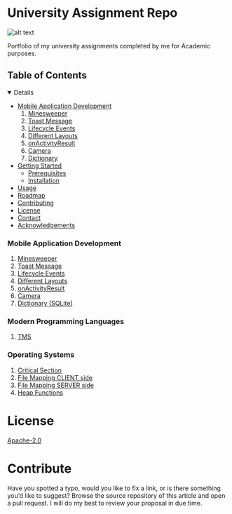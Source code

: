 # University Assignment Repo
![alt text](https://yenifikir.az/images/news/515_BEU.png)

Portfolio of my university assignments completed by me for Academic purposes.

## Table of Contents

<details open="open">
  <ul>
    <li>
      <a href="#mobile-application-development">Mobile Application Development</a>
      <ol>
        <li><a href="https://github.com/iamaydan/University/tree/master/2020%20Fall%20-%20Mobile%20Application%20Development%20(Kotiln%20%7C%20Java)/SDF-Minesweeper">Minesweeper</a></li>
	<li><a href="#built-with">Toast Message</a></li>
        <li><a href="#built-with">Lifecycle Events</a></li>
        <li><a href="#built-with">Different Layouts</a></li>
        <li><a href="#built-with">onActivityResult</a></li>
        <li><a href="#built-with">Camera</a></li>
        <li><a href="#built-with">Dictionary</a></li>
      </ol>
    </li>
    <li>
      <a href="#getting-started">Getting Started</a>
      <ul>
        <li><a href="#prerequisites">Prerequisites</a></li>
        <li><a href="#installation">Installation</a></li>
      </ul>
    </li>
    <li><a href="#usage">Usage</a></li>
    <li><a href="#roadmap">Roadmap</a></li>
    <li><a href="#contributing">Contributing</a></li>
    <li><a href="#license">License</a></li>
    <li><a href="#contact">Contact</a></li>
    <li><a href="#acknowledgements">Acknowledgements</a></li>
  </ul>
</details>

### Mobile Application Development

1. [Minesweeper](https://github.com/iamaydan/University/tree/master/2020%20Fall%20-%20Mobile%20Application%20Development%20(Kotiln%20%7C%20Java)/SDF-Minesweeper)
2. [Toast Message](https://github.com/iamaydan/University/tree/master/2020%20Fall%20-%20Mobile%20Application%20Development%20(Kotiln%20%7C%20Java)/Task1-Toast%20Message)
3. [Lifecycle Events](https://github.com/iamaydan/University/tree/master/2020%20Fall%20-%20Mobile%20Application%20Development%20(Kotiln%20%7C%20Java)/Task2-Lifecycle%20Events) 
4. [Different Layouts](https://github.com/iamaydan/University/tree/master/2020%20Fall%20-%20Mobile%20Application%20Development%20(Kotiln%20%7C%20Java)/Task3-Different%20Layouts) 
5. [onActivityResult](https://github.com/iamaydan/University/tree/master/2020%20Fall%20-%20Mobile%20Application%20Development%20(Kotiln%20%7C%20Java)/Task4-onActivityResult) 
6. [Camera](https://github.com/iamaydan/University/tree/master/2020%20Fall%20-%20Mobile%20Application%20Development%20(Kotiln%20%7C%20Java)/Task5-Camera) 
7. [Dictionary (SQLite)](https://github.com/iamaydan/University/tree/master/2020%20Fall%20-%20Mobile%20Application%20Development%20(Kotiln%20%7C%20Java)/Task6_7-Dictionary%20(SQLite)) 

	
### Modern Programming Languages

1. [TMS](https://github.com/iamaydan/University/tree/master/2020%20Fall%20-%20Modern%20Programming%20Languages%20(C%23)%20/TMS)


### Operating Systems

1. [Critical Section](https://github.com/iamaydan/University/tree/master/2020%20Fall%20-%20Operating%20Systems%20(C%2B%2B)/Task1-Critical%20Section)
2. [File Mapping CLIENT side](https://github.com/iamaydan/University/tree/master/2020%20Fall%20-%20Operating%20Systems%20(C%2B%2B)/Task2-File%20Mapping%20CLIENT%20side)
3. [File Mapping SERVER side](https://github.com/iamaydan/University/tree/master/2020%20Fall%20-%20Operating%20Systems%20(C%2B%2B)/Task2-File%20Mapping%20SERVER%20side)
4. [Heap Functions](https://github.com/iamaydan/University/tree/master/2020%20Fall%20-%20Operating%20Systems%20(C%2B%2B)/Task3-Heap%20Functions)


# License

[Apache-2.0](http://www.apache.org/licenses/LICENSE-2.0)    


# Contribute

Have you spotted a typo, would you like to fix a link, or is there something you’d like to suggest? Browse the source repository of this article and open a pull request. I will do my best to review your proposal in due time.
